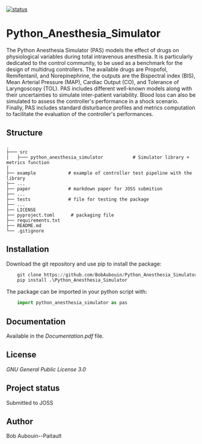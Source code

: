 [![status](https://joss.theoj.org/papers/61d34ad9ef855a128509b4279e2c9325/status.svg)](https://joss.theoj.org/papers/61d34ad9ef855a128509b4279e2c9325)

# Python_Anesthesia_Simulator
The Python Anesthesia Simulator (PAS) models the effect of drugs on physiological variables during total intravenous anesthesia. It is particularly dedicated to the control community, to be used as a benchmark for the design of multidrug controllers. The available drugs are Propofol, Remifentanil, and Norepinephrine, the outputs are the Bispectral index (BIS), Mean Arterial Pressure (MAP), Cardiac Output (CO), and Tolerance of Laryngoscopy (TOL). PAS includes different well-known models along with their uncertainties to simulate inter-patient variability. Blood loss can also be simulated to assess the controller's performance in a shock scenario. Finally, PAS includes standard disturbance profiles and metrics computation to facilitate the evaluation of the controller's performances.

## Structure

    .
    ├─── src
    |   ├─── python_anesthesia_simulator           # Simulator library + metrics function
    |
    ├── example            # example of controller test pipeline with the library 
    ├── ...
    ├── paper              # markdown paper for JOSS submition
    ├── ...
    ├── tests              # file for testing the package
    ├── ...
    ├── LICENSE
    ├── pyproject.toml      # packaging file
    ├── requirements.txt
    ├── README.md
    └── .gitignore          

## Installation
Download the git repository and use pip to install the package:
```python
    git clone https://github.com/BobAubouin/Python_Anesthesia_Simulator.git
    pip install .\Python_Anesthesia_Simulator
```
The package can be imported in your python script with:
```python
    import python_anesthesia_simulator as pas
```

## Documentation
Available in the _Documentation.pdf_ file.

## License

_GNU General Public License 3.0_

## Project status
Submitted to JOSS

## Author
Bob Aubouin--Paitault

